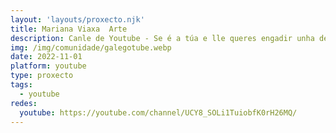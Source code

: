 ```yaml
---
layout: 'layouts/proxecto.njk'
title: Mariana Viaxa  Arte
description: Canle de Youtube - Se é a túa e lle queres engadir unha descripción e etiquetas, ponte en contacto con nós.
img: /img/comunidade/galegotube.webp
date: 2022-11-01
platform: youtube
type: proxecto
tags:
  - youtube
redes:
  youtube: https://youtube.com/channel/UCY8_SOLi1TuiobfK0rH26MQ/
---
```


